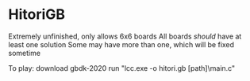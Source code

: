 # HitoriGB

Extremely unfinished, only allows 6x6 boards
All boards *should* have at least one solution
Some may have more than one, which will be fixed sometime

To play:
download gbdk-2020 
run "lcc.exe -o hitori.gb [path]\main.c"
